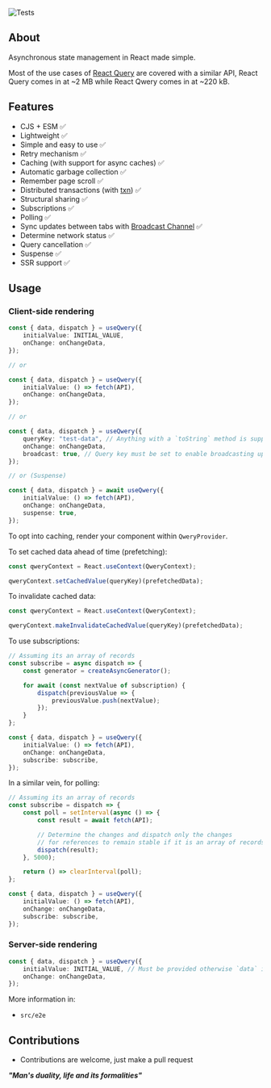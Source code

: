 ![Tests](https://github.com/nmathew98/qwery/actions/workflows/main.yml/badge.svg)

## About

Asynchronous state management in React made simple.

Most of the use cases of [React Query](https://tanstack.com/query/latest/) are covered with a similar API, React Query comes in at ~2 MB while React Qwery comes in at ~220 kB.

## Features

-   CJS + ESM ✅
-   Lightweight ✅
-   Simple and easy to use ✅
-   Retry mechanism ✅
-   Caching (with support for async caches) ✅
-   Automatic garbage collection ✅
-   Remember page scroll ✅
-   Distributed transactions (with [txn](https://www.npmjs.com/package/@b.s/txn)) ✅
-   Structural sharing ✅
-   Subscriptions ✅
-   Polling ✅
-   Sync updates between tabs with [Broadcast Channel](https://developer.mozilla.org/en-US/docs/Web/API/Broadcast_Channel_API) ✅
-   Determine network status ✅
-   Query cancellation ✅
-   Suspense ✅
-   SSR support ✅

## Usage

### Client-side rendering

```typescript
const { data, dispatch } = useQwery({
	initialValue: INITIAL_VALUE,
	onChange: onChangeData,
});

// or

const { data, dispatch } = useQwery({
	initialValue: () => fetch(API),
	onChange: onChangeData,
});

// or

const { data, dispatch } = useQwery({
	queryKey: "test-data", // Anything with a `toString` method is supported
	onChange: onChangeData,
	broadcast: true, // Query key must be set to enable broadcasting updates between tabs
});

// or (Suspense)

const { data, dispatch } = await useQwery({
	initialValue: () => fetch(API),
	onChange: onChangeData,
	suspense: true,
});
```

To opt into caching, render your component within `QweryProvider`.

To set cached data ahead of time (prefetching):

```typescript
const qweryContext = React.useContext(QweryContext);

qweryContext.setCachedValue(queryKey)(prefetchedData);
```

To invalidate cached data:

```typescript
const qweryContext = React.useContext(QweryContext);

qweryContext.makeInvalidateCachedValue(queryKey)(prefetchedData);
```

To use subscriptions:

```typescript
// Assuming its an array of records
const subscribe = async dispatch => {
	const generator = createAsyncGenerator();

	for await (const nextValue of subscription) {
		dispatch(previousValue => {
			previousValue.push(nextValue);
		});
	}
};

const { data, dispatch } = useQwery({
	initialValue: () => fetch(API),
	onChange: onChangeData,
	subscribe: subscribe,
});
```

In a similar vein, for polling:

```typescript
// Assuming its an array of records
const subscribe = dispatch => {
	const poll = setInterval(async () => {
		const result = await fetch(API);

		// Determine the changes and dispatch only the changes
		// for references to remain stable if it is an array of records
		dispatch(result);
	}, 5000);

	return () => clearInterval(poll);
};

const { data, dispatch } = useQwery({
	initialValue: () => fetch(API),
	onChange: onChangeData,
	subscribe: subscribe,
});
```

### Server-side rendering

```typescript
const { data, dispatch } = useQwery({
	initialValue: INITIAL_VALUE, // Must be provided otherwise `data` is `undefined`
	onChange: onChangeData,
});
```

More information in:

-   `src/e2e`

## Contributions

-   Contributions are welcome, just make a pull request

**_"Man's duality, life and its formalities"_**
